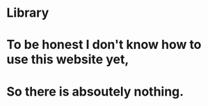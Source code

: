 # Library

# To be honest I don't know how to use this website yet,
# So there is absoutely nothing.
